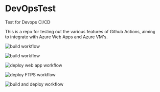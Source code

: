 # DevOpsTest
Test for Devops CI/CD

This is a repo for testing out the various features of Github Actions, aiming to integrate with Azure Web Apps and Azure VM's.

![build workflow](https://github.com/MattThelwell/DevOpsTest/actions/workflows/dotnet-nuget-msbuild-artifact-custom.yml/badge.svg)

![build workflow](https://github.com/MattThelwell/DevOpsTest/actions/workflows/dotnet-nuget-msbuild-artifact-upload.yml/badge.svg)

![deploy web app workflow](https://github.com/MattThelwell/DevOpsTest/actions/workflows/artifact-download-azure-web-app.yml/badge.svg)

![deploy FTPS workflow](https://github.com/MattThelwell/DevOpsTest/actions/workflows/artifact-download-FTPS-deploy.yml/badge.svg)

![build and deploy workflow](https://github.com/MattThelwell/DevOpsTest/actions/workflows/dotnet-nuget-msbuild-artifact-upload-azure.yml/badge.svg)


